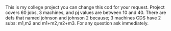 This is my college project you can change this cod for your request.
Project covers 60 jobs, 3 machines, and pj values are between 10 and 40.
There are defs that named johnson and johnson 2 because; 3 machines CDS have 2 subs: m1,m2 and m1+m2,m2+m3.
For any question ask immediately.

